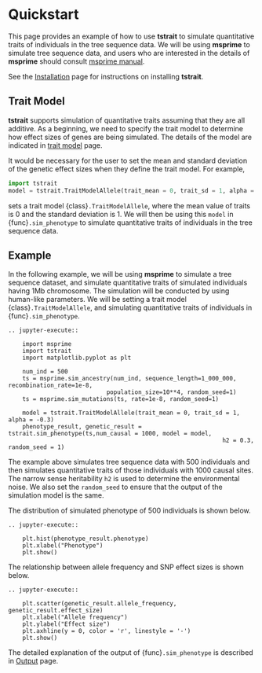 # Quickstart

This page provides an example of how to use **tstrait** to simulate quantitative traits of individuals in the tree sequence data. We will be using **msprime** to simulate tree sequence data, and users who are interested in the details of **msprime** should consult [msprime manual](https://tskit.dev/msprime/docs/stable/intro.html).

See the [Installation](installation.md) page for instructions on installing **tstrait**.

## Trait Model

**tstrait** supports simulation of quantitative traits assuming that they are all additive. As a beginning, we need to specify the trait model to determine how effect sizes of genes are being simulated. The details of the model are indicated in [trait model](model.md) page.

It would be necessary for the user to set the mean and standard deviation of the genetic effect sizes when they define the trait model. For example,

```Python
import tstrait
model = tstrait.TraitModelAllele(trait_mean = 0, trait_sd = 1, alpha = -0.3)
```

sets a trait model {class}`.TraitModelAllele`, where the mean value of traits is 0 and the standard deviation is 1. We will then be using this `model` in {func}`.sim_phenotype` to simulate quantitative traits of individuals in the tree sequence data.

## Example

In the following example, we will be using **msprime** to simulate a tree sequence dataset, and simulate quantitative traits of simulated individuals having 1Mb chromosome. The simulation will be conducted by using human-like parameters. We will be setting a trait model {class}`.TraitModelAllele`, and simulating quantitative traits of individuals in {func}`.sim_phenotype`.

```{eval-rst}
.. jupyter-execute::

    import msprime
    import tstrait
    import matplotlib.pyplot as plt

    num_ind = 500
    ts = msprime.sim_ancestry(num_ind, sequence_length=1_000_000, recombination_rate=1e-8,
                            population_size=10**4, random_seed=1)
    ts = msprime.sim_mutations(ts, rate=1e-8, random_seed=1)

    model = tstrait.TraitModelAllele(trait_mean = 0, trait_sd = 1, alpha = -0.3)
    phenotype_result, genetic_result = tstrait.sim_phenotype(ts,num_causal = 1000, model = model,
                                                             h2 = 0.3, random_seed = 1)
```

The example above simulates tree sequence data with 500 individuals and then simulates quantitative traits of those individuals with 1000 causal sites. The narrow sense heritability `h2` is used to determine the environmental noise. We also set the `random_seed` to ensure that the output of the simulation model is the same.

The distribution of simulated phenotype of 500 individuals is shown below.

```{eval-rst}
.. jupyter-execute::

    plt.hist(phenotype_result.phenotype)
    plt.xlabel("Phenotype")
    plt.show()
```

The relationship between allele frequency and SNP effect sizes is shown below.

```{eval-rst}
.. jupyter-execute::

    plt.scatter(genetic_result.allele_frequency, genetic_result.effect_size)
    plt.xlabel("Allele frequency")
    plt.ylabel("Effect size")
    plt.axhline(y = 0, color = 'r', linestyle = '-')
    plt.show()
```

The detailed explanation of the output of {func}`.sim_phenotype` is described in [Output](output.md) page.